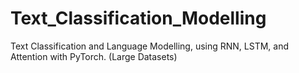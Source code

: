 # Text_Classification_Modelling
Text Classification and Language Modelling, using RNN, LSTM, and Attention with PyTorch. (Large Datasets)
